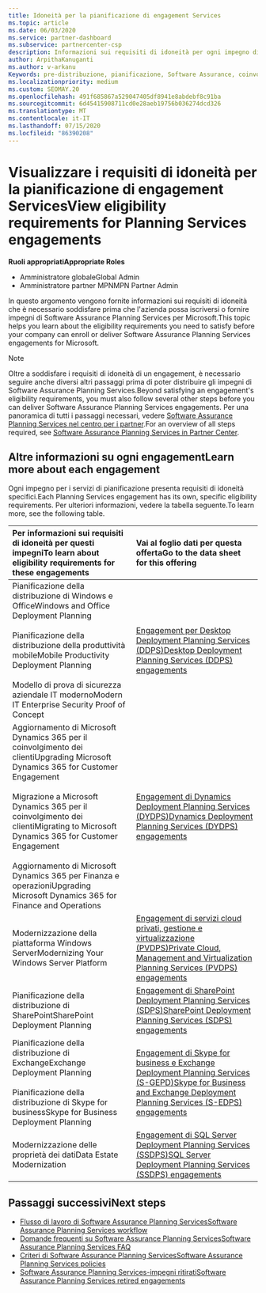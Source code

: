 ```yaml
---
title: Idoneità per la pianificazione di engagement Services
ms.topic: article
ms.date: 06/03/2020
ms.service: partner-dashboard
ms.subservice: partnercenter-csp
description: Informazioni sui requisiti di idoneità per ogni impegno di Software Assurance Planning Services che un'azienda potrebbe voler offrire ai clienti aziendali.
author: ArpithaKanuganti
ms.author: v-arkanu
Keywords: pre-distribuzione, pianificazione, Software Assurance, coinvolgimento, requisiti, idoneità, offerta
ms.localizationpriority: medium
ms.custom: SEOMAY.20
ms.openlocfilehash: 491f685867a529047405df8941e8abdebf8c91ba
ms.sourcegitcommit: 6d45415908711cd0e28aeb19756b036274dcd326
ms.translationtype: MT
ms.contentlocale: it-IT
ms.lasthandoff: 07/15/2020
ms.locfileid: "86390208"
---
```

# <a name="view-eligibility-requirements-for-planning-services-engagements"></a><span data-ttu-id="6a639-104">Visualizzare i requisiti di idoneità per la pianificazione di engagement Services</span><span class="sxs-lookup"><span data-stu-id="6a639-104">View eligibility requirements for Planning Services engagements</span></span>

<span data-ttu-id="6a639-105">**Ruoli appropriati**</span><span class="sxs-lookup"><span data-stu-id="6a639-105">**Appropriate Roles**</span></span>

- <span data-ttu-id="6a639-106">Amministratore globale</span><span class="sxs-lookup"><span data-stu-id="6a639-106">Global Admin</span></span>
- <span data-ttu-id="6a639-107">Amministratore partner MPN</span><span class="sxs-lookup"><span data-stu-id="6a639-107">MPN Partner Admin</span></span>

<span data-ttu-id="6a639-108">In questo argomento vengono fornite informazioni sui requisiti di idoneità che è necessario soddisfare prima che l'azienda possa iscriversi o fornire impegni di Software Assurance Planning Services per Microsoft.</span><span class="sxs-lookup"><span data-stu-id="6a639-108">This topic helps you learn about the eligibility requirements you need to satisfy before your company can enroll or deliver Software Assurance Planning Services engagements for Microsoft.</span></span>

>[!NOTE]
> <span data-ttu-id="6a639-109">Oltre a soddisfare i requisiti di idoneità di un engagement, è necessario seguire anche diversi altri passaggi prima di poter distribuire gli impegni di Software Assurance Planning Services.</span><span class="sxs-lookup"><span data-stu-id="6a639-109">Beyond satisfying an engagement's eligibility requirements, you must also follow several other steps before you can deliver Software Assurance Planning Services engagements.</span></span> <span data-ttu-id="6a639-110">Per una panoramica di tutti i passaggi necessari, vedere [Software Assurance Planning Services nel centro per i partner](software-assurance-dps.md).</span><span class="sxs-lookup"><span data-stu-id="6a639-110">For an overview of all steps required, see [Software Assurance Planning Services in Partner Center](software-assurance-dps.md).</span></span>

## <a name="learn-more-about-each-engagement"></a><span data-ttu-id="6a639-111">Altre informazioni su ogni engagement</span><span class="sxs-lookup"><span data-stu-id="6a639-111">Learn more about each engagement</span></span>

<span data-ttu-id="6a639-112">Ogni impegno per i servizi di pianificazione presenta requisiti di idoneità specifici.</span><span class="sxs-lookup"><span data-stu-id="6a639-112">Each Planning Services engagement has its own, specific eligibility requirements.</span></span> <span data-ttu-id="6a639-113">Per ulteriori informazioni, vedere la tabella seguente.</span><span class="sxs-lookup"><span data-stu-id="6a639-113">To learn more, see the following table.</span></span>

|<span data-ttu-id="6a639-114">**Per informazioni sui requisiti di idoneità per questi impegni**</span><span class="sxs-lookup"><span data-stu-id="6a639-114">**To learn about eligibility requirements for these engagements**</span></span>   |<span data-ttu-id="6a639-115">**Vai al foglio dati per questa offerta**</span><span class="sxs-lookup"><span data-stu-id="6a639-115">**Go to the data sheet for this offering**</span></span>  |
|:------------------------------------|:------------------|
| <span data-ttu-id="6a639-116">Pianificazione della distribuzione di Windows e Office</span><span class="sxs-lookup"><span data-stu-id="6a639-116">Windows and Office Deployment Planning</span></span><br/><br/> <span data-ttu-id="6a639-117">Pianificazione della distribuzione della produttività mobile</span><span class="sxs-lookup"><span data-stu-id="6a639-117">Mobile Productivity Deployment Planning</span></span><br/><br/> <span data-ttu-id="6a639-118">Modello di prova di sicurezza aziendale IT moderno</span><span class="sxs-lookup"><span data-stu-id="6a639-118">Modern IT Enterprise Security Proof of Concept</span></span> | [<span data-ttu-id="6a639-119">Engagement per Desktop Deployment Planning Services (DDPS)</span><span class="sxs-lookup"><span data-stu-id="6a639-119">Desktop Deployment Planning Services (DDPS) engagements</span></span>](https://go.microsoft.com/fwlink/?linkid=2116072) |
| <span data-ttu-id="6a639-120">Aggiornamento di Microsoft Dynamics 365 per il coinvolgimento dei clienti</span><span class="sxs-lookup"><span data-stu-id="6a639-120">Upgrading Microsoft Dynamics 365 for Customer Engagement</span></span><br/><br/> <span data-ttu-id="6a639-121">Migrazione a Microsoft Dynamics 365 per il coinvolgimento dei clienti</span><span class="sxs-lookup"><span data-stu-id="6a639-121">Migrating to Microsoft Dynamics 365 for Customer Engagement</span></span><br/><br/> <span data-ttu-id="6a639-122">Aggiornamento di Microsoft Dynamics 365 per Finanza e operazioni</span><span class="sxs-lookup"><span data-stu-id="6a639-122">Upgrading Microsoft Dynamics 365 for Finance and Operations</span></span>  | [<span data-ttu-id="6a639-123">Engagement di Dynamics Deployment Planning Services (DYDPS)</span><span class="sxs-lookup"><span data-stu-id="6a639-123">Dynamics Deployment Planning Services (DYDPS) engagements</span></span>](https://go.microsoft.com/fwlink/?linkid=2116073)  |
| <span data-ttu-id="6a639-124">Modernizzazione della piattaforma Windows Server</span><span class="sxs-lookup"><span data-stu-id="6a639-124">Modernizing Your Windows Server Platform</span></span> | [<span data-ttu-id="6a639-125">Engagement di servizi cloud privati, gestione e virtualizzazione (PVDPS)</span><span class="sxs-lookup"><span data-stu-id="6a639-125">Private Cloud, Management and Virtualization Planning Services (PVDPS) engagements</span></span>](https://go.microsoft.com/fwlink/?linkid=2115982) |
| <span data-ttu-id="6a639-126">Pianificazione della distribuzione di SharePoint</span><span class="sxs-lookup"><span data-stu-id="6a639-126">SharePoint Deployment Planning</span></span>   | [<span data-ttu-id="6a639-127">Engagement di SharePoint Deployment Planning Services (SDPS)</span><span class="sxs-lookup"><span data-stu-id="6a639-127">SharePoint Deployment Planning Services (SDPS) engagements</span></span>](https://go.microsoft.com/fwlink/?linkid=2116074)  |
| <span data-ttu-id="6a639-128">Pianificazione della distribuzione di Exchange</span><span class="sxs-lookup"><span data-stu-id="6a639-128">Exchange Deployment Planning</span></span><br/><br/> <span data-ttu-id="6a639-129">Pianificazione della distribuzione di Skype for business</span><span class="sxs-lookup"><span data-stu-id="6a639-129">Skype for Business Deployment Planning</span></span>  | [<span data-ttu-id="6a639-130">Engagement di Skype for business e Exchange Deployment Planning Services (S-GEPD)</span><span class="sxs-lookup"><span data-stu-id="6a639-130">Skype for Business and Exchange Deployment Planning Services (S-EDPS) engagements</span></span>](https://go.microsoft.com/fwlink/?linkid=2116075)  |
| <span data-ttu-id="6a639-131">Modernizzazione delle proprietà dei dati</span><span class="sxs-lookup"><span data-stu-id="6a639-131">Data Estate Modernization</span></span>  | [<span data-ttu-id="6a639-132">Engagement di SQL Server Deployment Planning Services (SSDPS)</span><span class="sxs-lookup"><span data-stu-id="6a639-132">SQL Server Deployment Planning Services (SSDPS) engagements</span></span>](https://go.microsoft.com/fwlink/?linkid=2116076)  |

## <a name="next-steps"></a><span data-ttu-id="6a639-133">Passaggi successivi</span><span class="sxs-lookup"><span data-stu-id="6a639-133">Next steps</span></span>

- [<span data-ttu-id="6a639-134">Flusso di lavoro di Software Assurance Planning Services</span><span class="sxs-lookup"><span data-stu-id="6a639-134">Software Assurance Planning Services workflow</span></span>](https://go.microsoft.com/fwlink/?linkid=2115983)
- [<span data-ttu-id="6a639-135">Domande frequenti su Software Assurance Planning Services</span><span class="sxs-lookup"><span data-stu-id="6a639-135">Software Assurance Planning Services FAQ</span></span>](https://go.microsoft.com/fwlink/?linkid=2116077)
- [<span data-ttu-id="6a639-136">Criteri di Software Assurance Planning Services</span><span class="sxs-lookup"><span data-stu-id="6a639-136">Software Assurance Planning Services policies</span></span>](https://go.microsoft.com/fwlink/?linkid=2115984)
- [<span data-ttu-id="6a639-137">Software Assurance Planning Services-impegni ritirati</span><span class="sxs-lookup"><span data-stu-id="6a639-137">Software Assurance Planning Services retired engagements</span></span>](https://query.prod.cms.rt.microsoft.com/cms/api/am/binary/RE4sln9)
